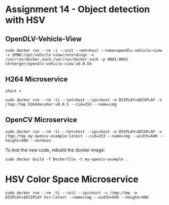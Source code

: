 # Assignment 14 - Object detection with HSV

## OpenDLV-Vehicle-View

```
sudo docker run --rm -i --init --net=host --name=opendlv-vehicle-view -v $PWD:/opt/vehicle-view/recordings -v /var/run/docker.sock:/var/run/docker.sock -p 8081:8081 chrberger/opendlv-vehicle-view:v0.0.64
```


## H264 Microservice

```
xhost +

sudo docker run --rm -ti --net=host --ipc=host -e DISPLAY=$DISPLAY -v /tmp:/tmp h264decoder:v0.0.5 --cid=253 --name=img
```


## OpenCV Microservice

```
sudo docker run --rm -ti --net=host --ipc=host -e DISPLAY=$DISPLAY -v /tmp:/tmp my-opencv-example:latest --cid=253 --name=img --width=640 --height=480 --verbose
```

To test the new code, rebuild the docker image:

```
sudo docker build -f Dockerfile -t my-opencv-example .
```


# HSV Color Space Microservice

```
sudo docker run --rm -ti --init --ipc=host -v /tmp:/tmp -e DISPLAY=$DISPLAY hsv:latest --name=img --width=640 --height=480
```